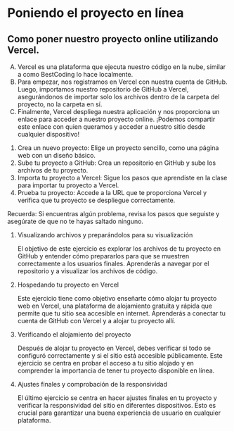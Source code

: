 <h1>Poniendo el proyecto en línea</h1>

<h2>Como poner nuestro proyecto online utilizando Vercel.</h2>

<ol type="A">

<li>Vercel es una plataforma que ejecuta nuestro código en la nube, similar a como BestCoding lo hace localmente.</li>

<li>Para empezar, nos registramos en Vercel con nuestra cuenta de GitHub. Luego, importamos nuestro repositorio de GitHub a Vercel, asegurándonos de importar solo los archivos dentro de la carpeta del proyecto, no la carpeta en sí.</li>

<li>Finalmente, Vercel despliega nuestra aplicación y nos proporciona un enlace para acceder a nuestro proyecto online. ¡Podemos compartir este enlace con quien queramos y acceder a nuestro sitio desde cualquier dispositivo!</li>
</ol>

<ol >
<li>Crea un nuevo proyecto: Elige un proyecto sencillo, como una página web con un diseño básico.</li>

<li>Sube tu proyecto a GitHub: Crea un repositorio en GitHub y sube los archivos de tu proyecto.
</li>

<li>Importa tu proyecto a Vercel: Sigue los pasos que aprendiste en la clase para importar tu proyecto a Vercel.</li>

<li>Prueba tu proyecto: Accede a la URL que te proporciona Vercel y verifica que tu proyecto se despliegue correctamente.</li>
</ol>

<p>Recuerda: Si encuentras algún problema, revisa los pasos que seguiste y asegúrate de que no te hayas saltado ninguno.</p>

<ol>
<li>Visualizando archivos y preparándolos para su visualización

El objetivo de este ejercicio es explorar los archivos de tu proyecto en GitHub y entender cómo prepararlos para que se muestren correctamente a los usuarios finales. Aprenderás a navegar por el repositorio y a visualizar los archivos de código.</li>
<li>Hospedando tu proyecto en Vercel

Este ejercicio tiene como objetivo enseñarte cómo alojar tu proyecto web en Vercel, una plataforma de alojamiento gratuita y rápida que permite que tu sitio sea accesible en internet. Aprenderás a conectar tu cuenta de GitHub con Vercel y a alojar tu proyecto allí.</li>
<li>Verificando el alojamiento del proyecto

Después de alojar tu proyecto en Vercel, debes verificar si todo se configuró correctamente y si el sitio está accesible públicamente. Este ejercicio se centra en probar el acceso a tu sitio alojado y en comprender la importancia de tener tu proyecto disponible en línea.</li>
<li>Ajustes finales y comprobación de la responsividad

El último ejercicio se centra en hacer ajustes finales en tu proyecto y verificar la responsividad del sitio en diferentes dispositivos. Esto es crucial para garantizar una buena experiencia de usuario en cualquier plataforma.</li>

</ol>
